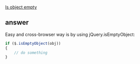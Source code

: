 [Is object empty](http://stackoverflow.com/questions/4994201/is-object-empty)


## answer

Easy and cross-browser way is by using jQuery.isEmptyObject:

```js
if ($.isEmptyObject(obj))
{
    // do something
}
```